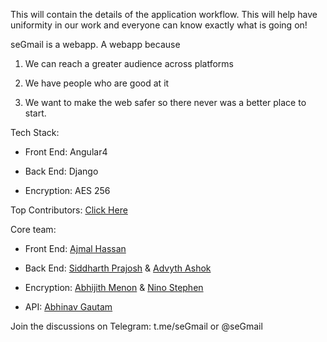 This will contain the details of the application workflow.
This will help have uniformity in our work and everyone can know exactly what is going on!

seGmail is a webapp. A webapp because 

1. We can reach a greater audience across platforms

2. We have people who are good at it

3. We want to make the web safer so there never was a better place to start.

Tech Stack:

- Front End:  Angular4

- Back End:   Django

- Encryption: AES 256

Top Contributors: [Click Here](https://github.com/Innovadenteam/seGmail/graphs/contributors)

Core team:

- Front End:  [Ajmal Hassan](https://github.com/ajmalhassan)

- Back End:   [Siddharth Prajosh](https://github.com/sprajosh) & [Advyth Ashok](https://github.com/vyth)

- Encryption: [Abhijith Menon](https://github.com/europa502) & [Nino Stephen](https://github.com/ninostephen)

- API:        [Abhinav Gautam](https://github.com/Gotham13121997)

Join the discussions on Telegram: t.me/seGmail or @seGmail